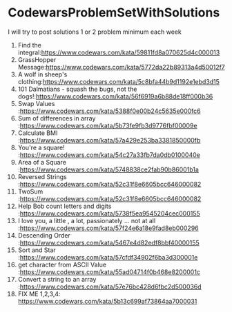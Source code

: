 # CodewarsProblemSetWithSolutions
I will try to post solutions 1 or 2 problem minimum each week
1. Find the integral:https://www.codewars.com/kata/59811fd8a070625d4c000013
2. GrassHopper Message:https://www.codewars.com/kata/5772da22b89313a4d50012f7
3. A wolf in sheep's clothing:https://www.codewars.com/kata/5c8bfa44b9d1192e1ebd3d15
4. 101 Dalmatians - squash the bugs, not the dogs!:https://www.codewars.com/kata/56f6919a6b88de18ff000b36
5. Swap Values :https://www.codewars.com/kata/5388f0e00b24c5635e000fc6
6. Sum of differences in array :https://www.codewars.com/kata/5b73fe9fb3d9776fbf00009e
7. Calculate BMI :https://www.codewars.com/kata/57a429e253ba3381850000fb
8. You're a square! :https://www.codewars.com/kata/54c27a33fb7da0db0100040e
9. Area of a Square :https://www.codewars.com/kata/5748838ce2fab90b86001b1a
10. Reversed Strings :https://www.codewars.com/kata/52c31f8e6605bcc646000082
11. TwoSum :https://www.codewars.com/kata/52c31f8e6605bcc646000082
12. Help Bob count letters and digits :https://www.codewars.com/kata/5738f5ea9545204cec000155
13. I love you, a little , a lot, passionately ... not at all :https://www.codewars.com/kata/57f24e6a18e9fad8eb000296
14. Descending Order :https://www.codewars.com/kata/5467e4d82edf8bbf40000155
15. Sort and Star :https://www.codewars.com/kata/57cfdf34902f6ba3d300001e
16. get character from ASCII Value :https://www.codewars.com/kata/55ad04714f0b468e8200001c
17. Convert a string to an array :https://www.codewars.com/kata/57e76bc428d6fbc2d500036d
18. FIX ME 1,2,3,4: https://www.codewars.com/kata/5b13c699af73864aa7000031
